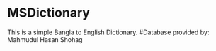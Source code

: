 # MSDictionary
This is a simple Bangla to English Dictionary.
#Database provided by:
Mahmudul Hasan Shohag 
